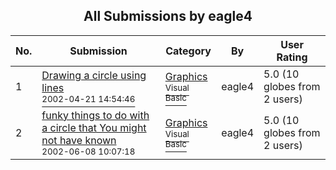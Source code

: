 ﻿<div align="center">

## All Submissions by eagle4

</div>

No.  | Submission | Category | By   | User Rating
---- | ---------- | -------- | ---- | -----------
1 | [Drawing a circle using lines<br /><sup>2002-04-21 14:54:46</sup>](https://github.com/Planet-Source-Code/eagle4-drawing-a-circle-using-lines__1-33995) | [Graphics<br /><sup>Visual Basic</sup>](../ByCategory/graphics__1-46.md) | eagle4 | 5.0 (10 globes from 2 users)
2 | [funky things to do with a circle that You might not have known<br /><sup>2002-06-08 10:07:18</sup>](https://github.com/Planet-Source-Code/eagle4-funky-things-to-do-with-a-circle-that-you-might-not-have-known__1-35596) | [Graphics<br /><sup>Visual Basic</sup>](../ByCategory/graphics__1-46.md) | eagle4 | 5.0 (10 globes from 2 users)
